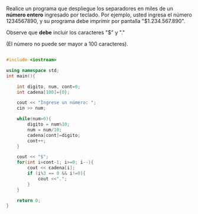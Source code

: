 Realice un programa que despliegue los separadores en miles de un **número entero** ingresado por teclado. Por ejemplo, usted ingresa el número 1234567890, y su programa debe imprimir por pantalla "$1.234.567.890".

Observe que **debe** incluir los caracteres "$" y "."

(El número no puede ser mayor a 100 caracteres).






```c++

#include <iostream>

using namespace std;
int main(){

    int digito, num, cont=0;
    int cadena[100]={0};

    cout << "Ingrese un número: ";
    cin >> num;

    while(num>0){
        digito = num%10;
        num = num/10;
        cadena[cont]=digito;
        cont++;
    }

    cout << "$";
    for(int i=cont-1; i>=0; i--){
        cout << cadena[i];
        if (i%3 == 0 && i!=0){
            cout <<".";
        }
    }

    return 0; 
}


```
